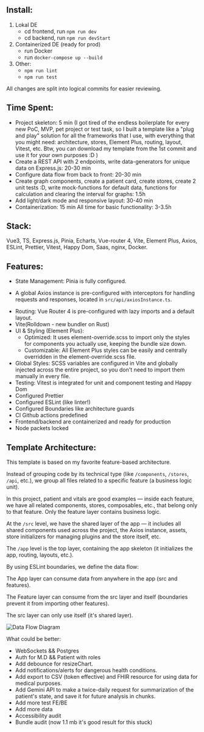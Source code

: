 ## Install:

1) Lokal DE
	- cd frontend, run `npm run dev`
	- cd backend, run `npm run devStart`
2) Containerized DE (ready for prod)
	- run Docker
	- run `docker-compose up --build`
3) Other:
	- `npm run lint`
	- `npm run test`

All changes are split into logical commits for easier reviewing.

## Time Spent:

- Project skeleton: 5 min (I got tired of the endless boilerplate for every new PoC, MVP, pet project or test task, so I built a template like a "plug and play" solution for all the frameworks that I use, with everything that you might need: architecture, stores, Element Plus, routing, layout, Vitest, etc. Btw, you can download my template from the 1st commit and use it for your own purposes :D )
- Create a REST API with 2 endpoints, write data-generators for unique data on Express.js: 20-30 min
- Configure data flow from back to front: 20-30 min
- Create graph components, create a patient card, create stores, create 2 unit tests :D, write mock-functions for default data, functions for calculation and clearing the interval for graphs: 1.5h
- Add light/dark mode and responsive layout: 30-40 min
- Containerization: 15 min All time for basic functionality: 3-3.5h

## Stack:

Vue3, TS, Express.js, Pinia, Echarts, Vue-router 4, Vite, Element Plus, Axios, ESLint, Prettier, Vitest, Happy Dom, Saas, nginx, Docker.


## Features:

* State Management: Pinia is fully configured.
- A global Axios instance is pre-configured with interceptors for handling requests and responses, located in `src/api/axiosInstance.ts`.
* Routing: Vue Router 4 is pre-configured with lazy imports and a default layout.
* Vite(Rolldown - new bundler on Rust)
* UI & Styling (Element Plus):
    * Optimized: It uses element-override.scss to import only the styles for components you actually use, keeping the bundle size down.
    * Customizable: All Element Plus styles can be easily and centrally overridden in the element-override.scss file.
* Global Styles: SCSS variables are configured in Vite and globally injected across the entire project, so you don't need to import them manually in every file.
* Testing: Vitest is integrated for unit and component testing and Happy Dom 
* Configured Prettier
* Configured ESLint (like linter!)
* Configured Boundaries like architecture guards
* CI Github actions predefined
* Frontend/backend are containerized  and ready for production 
* Node packets locked


## Template Architecture:

This template is based on my favorite feature-based architecture.

Instead of grouping code by its technical type (like `/components`, `/stores`, `/api`, etc.), we group all files related to a specific feature (a business logic unit).

In this project, patient and vitals are good examples — inside each feature, we have all related components, stores, composables, etc., that belong only to that feature. Only the feature layer contains business logic.

At the `/src` level, we have the shared layer of the app — it includes all shared components used across the project, the Axios instance, assets, store initializers for managing plugins and the store itself, etc.

The `/app` level is the top layer, containing the app skeleton (it initializes the app, routing, layouts, etc.).

By using ESLint boundaries, we define the data flow:

The App layer can consume data from anywhere in the app (src and features).

The Feature layer can consume from the src layer and itself (boundaries prevent it from importing other features).

The src layer can only use itself (it's shared layer).

![Data Flow Diagram](src/assets/data-flow.webp)


What could be better:
- WebSockets && Postgres
- Auth for M.D && Patient with roles
- Add debounce for resizeChart.
- Add notifications/alerts for dangerous health conditions.
- Add export to CSV (token effective) and FHIR resource for using data for medical purposes.
- Add Gemini API to make a twice-daily request for summarization of the patient's state, and save it for future analysis in chunks.
- Add more test FE/BE
- Add more data
- Accessibility audit 
- Bundle audit (now 1.1 mb it's good result for this stuck)